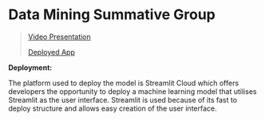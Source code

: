 # Data Mining Summative Group
> [Video Presentation](https://drive.google.com/file/d/1jElLMAhVnVDoy09n7DzQ4wgXV6qD0TxT/view?usp=sharing)
> 
> [Deployed App](https://dataminingsummativegroup-4nem8ccs3nfceyhfna45jk.streamlit.app/)


**Deployment:**

The platform used to deploy the model is Streamlit Cloud which offers developers the opportunity to deploy a machine learning model that utilises Streamlit as the user interface. Streamlit is used because of its fast to deploy structure and allows easy creation of the user interface.
